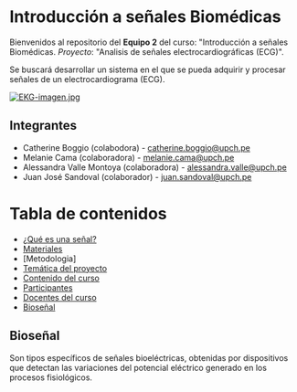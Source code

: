 # Introducción a señales Biomédicas
Bienvenidos al repositorio del **Equipo 2** del curso: "Introducción a señales Biomédicas.
_Proyecto_: "Analisis de señales electrocardiográficas (ECG)".

Se buscará desarrollar un sistema en el que se pueda adquirir y procesar señales de un electrocardiograma (ECG).

[![EKG-imagen.jpg](https://i.postimg.cc/Kz2nWnmf/EKG-imagen.jpg)](https://postimg.cc/f38ttStS)
## Integrantes 
 * Catherine Boggio (colabodora) - catherine.boggio@upch.pe
 * Melanie Cama (colaboradora) - melanie.cama@upch.pe 
 * Alessandra Valle Montoya (colaboradora) - alessandra.valle@upch.pe 
 * Juan José Sandoval (colaborador) - juan.sandoval@upch.pe <h5>

# Tabla de contenidos
- [¿Qué es una señal?](#Queesunaseñal)
- [Materiales](#Materiales)
- [Metodologia]
- [Temática del proyecto](#Tematicadelproyecto)
- [Contenido del curso](#Contenidodelcurso)
- [Participantes](#Participantes)
- [Docentes del curso](#Docentesdelcurso)
- [Bioseñal](#Bioseñal)


## Bioseñal
Son tipos específicos de señales bioeléctricas, obtenidas por dispositivos que detectan las variaciones del potencial eléctrico generado en los procesos fisiológicos.
